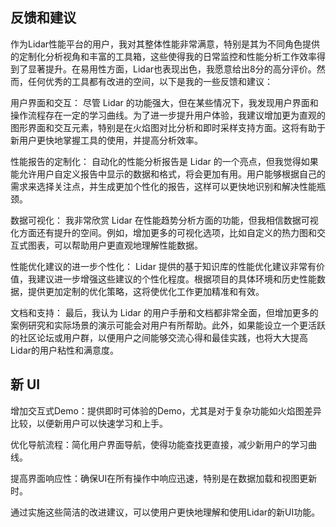 
## 反馈和建议

作为Lidar性能平台的用户，我对其整体性能非常满意，特别是其为不同角色提供的定制化分析视角和丰富的工具箱，这些使得我的日常监控和性能分析工作效率得到了显著提升。在易用性方面，Lidar也表现出色，我愿意给出8分的高分评价。然而，任何优秀的工具都有改进的空间，以下是我的一些反馈和建议：

用户界面和交互：
尽管 Lidar 的功能强大，但在某些情况下，我发现用户界面和操作流程存在一定的学习曲线。为了进一步提升用户体验，我建议增加更为直观的图形界面和交互元素，特别是在火焰图对比分析和即时采样支持方面。这将有助于新用户更快地掌握工具的使用，并提高分析效率。

性能报告的定制化：
自动化的性能分析报告是 Lidar 的一个亮点，但我觉得如果能允许用户自定义报告中显示的数据和格式，将会更加有用。用户能够根据自己的需求来选择关注点，并生成更加个性化的报告，这样可以更快地识别和解决性能瓶颈。

数据可视化：
我非常欣赏 Lidar 在性能趋势分析方面的功能，但我相信数据可视化方面还有提升的空间。例如，增加更多的可视化选项，比如自定义的热力图和交互式图表，可以帮助用户更直观地理解性能数据。

性能优化建议的进一步个性化：
Lidar 提供的基于知识库的性能优化建议非常有价值，我建议进一步增强这些建议的个性化程度。根据项目的具体环境和历史性能数据，提供更加定制的优化策略，这将使优化工作更加精准和有效。

文档和支持：
最后，我认为 Lidar 的用户手册和文档都非常全面，但增加更多的案例研究和实际场景的演示可能会对用户有所帮助。此外，如果能设立一个更活跃的社区论坛或用户群，以便用户之间能够交流心得和最佳实践，也将大大提高Lidar的用户粘性和满意度。


## 新 UI

增加交互式Demo：提供即时可体验的Demo，尤其是对于复杂功能如火焰图差异比较，以便新用户可以快速学习和上手。

优化导航流程：简化用户界面导航，使得功能查找更直接，减少新用户的学习曲线。

提高界面响应性：确保UI在所有操作中响应迅速，特别是在数据加载和视图更新时。

通过实施这些简洁的改进建议，可以使用户更快地理解和使用Lidar的新UI功能。
